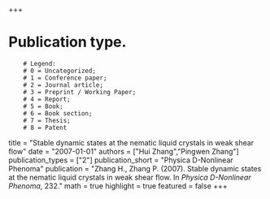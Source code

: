 +++
# Publication type.
        # Legend: 
        # 0 = Uncategorized; 
        # 1 = Conference paper; 
        # 2 = Journal article;
        # 3 = Preprint / Working Paper; 
        # 4 = Report; 
        # 5 = Book; 
        # 6 = Book section;
        # 7 = Thesis; 
        # 8 = Patent
title = "Stable dynamic states at the nematic liquid crystals in weak shear flow"
date = "2007-01-01"
authors = ["Hui Zhang","Pingwen Zhang"]
publication_types = ["2"]
publication_short = "Physica D-Nonlinear Phenoma"
publication = "Zhang H., Zhang P. (2007). Stable dynamic states at the nematic liquid crystals in weak shear flow. In _Physica D-Nonlinear Phenoma_, 232."
math = true
highlight = true
featured = false
+++